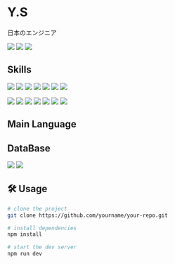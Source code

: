 <h1>Y.S</h1>

<p>
  日本のエンジニア
</p>

<p>
  <img src="https://img.shields.io/github/stars/y-s2004/pc-rental?style=flat-square" />
  <img src="https://img.shields.io/github/forks/y-s2004/pc-rental-backend?style=flat-square" />
  <img src="https://img.shields.io/github/license/y-s2004/portfolio-v1?style=flat-square" />
</p>

## Skills

<p>
  <a href="https://www.java.com/" style="text-decoration: none;">
    <img src="https://img.shields.io/badge/Java-007396?style=flat&logo=openjdk&logoColor=white" />
  </a>
  <a href="https://en.wikipedia.org/wiki/C_(programming_language)" style="text-decoration: none;">
    <img src="https://img.shields.io/badge/C-A8B9CC?style=flat&logo=c&logoColor=white" />
  </a>
  <a href="https://developer.mozilla.org/en-US/docs/Web/HTML" style="text-decoration: none;">
    <img src="https://img.shields.io/badge/HTML5-E34F26?style=flat&logo=html5&logoColor=white" />
  </a>
  <a href="https://developer.mozilla.org/en-US/docs/Web/CSS" style="text-decoration: none;">
    <img src="https://img.shields.io/badge/CSS3-1572B6?style=flat&logo=css3&logoColor=white" />
  </a>
  <a href="https://developer.mozilla.org/en-US/docs/Web/JavaScript" style="text-decoration: none;">
    <img src="https://img.shields.io/badge/JavaScript-F7DF1E?style=flat&logo=javascript&logoColor=black" />
  </a>
  <a href="https://www.typescriptlang.org/" style="text-decoration: none;">
    <img src="https://img.shields.io/badge/TypeScript-3178C6?style=flat&logo=typescript&logoColor=white" />
  </a>
  <a href="https://nodejs.org/" style="text-decoration: none;">
    <img src="https://img.shields.io/badge/Node.js-339933?style=flat&logo=node.js&logoColor=white" />
  </a>
</p>

<p>
  <a href="https://nextjs.org/" style="text-decoration: none;">
    <img src="https://img.shields.io/badge/Next.js-000000?style=flat&logo=next.js&logoColor=white" />
  </a>
  <a href="https://www.php.net/" style="text-decoration: none;">
    <img src="https://img.shields.io/badge/PHP-777BB4?style=flat&logo=php&logoColor=white" />
  </a>
  <a href="https://www.python.org/" style="text-decoration: none;">
    <img src="https://img.shields.io/badge/Python-3776AB?style=flat&logo=python&logoColor=white" />
  </a>
  <a href="https://www.docker.com/" style="text-decoration: none;">
    <img src="https://img.shields.io/badge/Docker-2496ED?style=flat&logo=docker&logoColor=white" />
  </a>
  <a href="https://git-scm.com/" style="text-decoration: none;">
    <img src="https://img.shields.io/badge/Git-F05032?style=flat&logo=git&logoColor=white" />
  </a>
  <a href="https://github.com/" style="text-decoration: none;">
    <img src="https://img.shields.io/badge/GitHub-181717?style=flat&logo=github&logoColor=white" />
  </a>
  <a href="https://aws.amazon.com/" style="text-decoration: none;">
    <img src="https://img.shields.io/badge/AWS-232F3E?style=flat&logo=amazon-aws&logoColor=white" />
  </a>
</p>

## Main Language

<p>
  
</p>

## DataBase

<p>
  <img src="https://img.shields.io/badge/PostgreSQL-4169E1?style=flat&logo=postgresql&logoColor=white" />
  <img src="https://img.shields.io/badge/MySQL-4479A1?style=flat&logo=mysql&logoColor=white" />
</p>

## 🛠️ Usage

```bash
# clone the project
git clone https://github.com/yourname/your-repo.git

# install dependencies
npm install

# start the dev server
npm run dev
